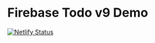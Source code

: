 # Firebase Todo v9 Demo

[![Netlify Status](https://api.netlify.com/api/v1/badges/ffcc07a4-f9a2-4e8e-840d-a1fb984b165f/deploy-status)](https://app.netlify.com/sites/firebase-v9-demo/deploys)
